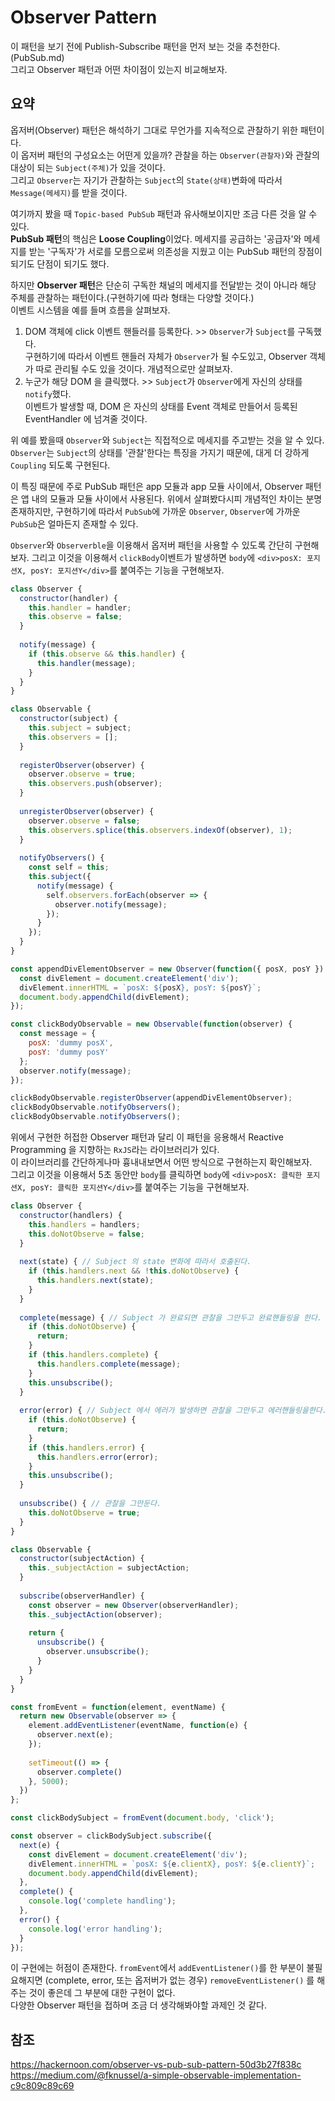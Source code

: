 # Observer Pattern
이 패턴을 보기 전에 Publish-Subscribe 패턴을 먼저 보는 것을 추천한다. (PubSub.md)  
그리고 Observer 패턴과 어떤 차이점이 있는지 비교해보자.  

## 요약
옵저버(Observer) 패턴은 해석하기 그대로 무언가를 지속적으로 관찰하기 위한 패턴이다.  
이 옵저버 패턴의 구성요소는 어떤게 있을까? 관찰을 하는 `Observer(관찰자)`와 관찰의 대상이 되는 `Subject(주체)`가 있을 것이다.  
그리고 `Observer`는 자기가 관찰하는 `Subject`의 `State(상태)`변화에 따라서 `Message(메세지)`를 받을 것이다.
  
여기까지 봤을 때 `Topic-based PubSub` 패턴과 유사해보이지만 조금 다른 것을 알 수 있다.  
**PubSub 패턴**의 핵심은 **Loose Coupling**이었다. 메세지를 공급하는 '공급자'와 메세지를 받는 '구독자'가 서로를 모름으로써 의존성을 지웠고 이는 PubSub 패턴의 장점이되기도 단점이 되기도 했다.

하지만 **Observer 패턴**은 단순히 구독한 채널의 메세지를 전달받는 것이 아니라 해당 주체를 관찰하는 패턴이다.(구현하기에 따라 형태는 다양할 것이다.)  
이벤트 시스템을 예를 들며 흐름을 살펴보자.
1. DOM 객체에 click 이벤트 핸들러를 등록한다. >> `Observer`가 `Subject`를 구독했다.  
구현하기에 따라서 이벤트 핸들러 자체가 `Observer`가 될 수도있고, Observer 객체가 따로 관리될 수도 있을 것이다. 개념적으로만 살펴보자.
2. 누군가 해당 DOM 을 클릭했다. >> `Subject`가 `Observer`에게 자신의 상태를 `notify`했다.  
이벤트가 발생할 때, DOM 은 자신의 상태를 Event 객체로 만들어서 등록된 EventHandler 에 넘겨줄 것이다.

위 예를 봤을때 `Observer`와 `Subject`는 직접적으로 메세지를 주고받는 것을 알 수 있다.
`Observer`는 `Subject`의 상태를 '관찰'한다는 특징을 가지기 때문에, 대게 더 강하게 `Coupling` 되도록 구현된다.  

이 특징 때문에 주로 PubSub 패턴은 app 모듈과 app 모듈 사이에서, Observer 패턴은 앱 내의 모듈과 모듈 사이에서 사용된다.
위에서 살펴봤다시피 개념적인 차이는 분명 존재하지만, 구현하기에 따라서 `PubSub`에 가까운 `Observer`, `Observer`에 가까운 `PubSub`은 얼마든지 존재할 수 있다.

`Observer`와 `Observerble`을 이용해서 옵저버 패턴을 사용할 수 있도록 간단히 구현해보자.
그리고 이것을 이용해서 `clickBody`이벤트가 발생하면 `body`에 `<div>posX: 포지션X, posY: 포지션Y</div>`를 붙여주는 기능을 구현해보자. 
~~~javascript
class Observer {
  constructor(handler) {
    this.handler = handler;
    this.observe = false;
  }
  
  notify(message) {
    if (this.observe && this.handler) {
      this.handler(message);
    }
  }
}

class Observable {
  constructor(subject) {
    this.subject = subject;
    this.observers = [];
  }
  
  registerObserver(observer) {
    observer.observe = true;
    this.observers.push(observer);
  }
  
  unregisterObserver(observer) {
    observer.observe = false;
    this.observers.splice(this.observers.indexOf(observer), 1);
  }
  
  notifyObservers() {
    const self = this;
    this.subject({
      notify(message) {
        self.observers.forEach(observer => {
          observer.notify(message);
        });
      }
    });
  }
}

const appendDivElementObserver = new Observer(function({ posX, posY }) {
  const divElement = document.createElement('div');
  divElement.innerHTML = `posX: ${posX}, posY: ${posY}`;
  document.body.appendChild(divElement);
});

const clickBodyObservable = new Observable(function(observer) {
  const message = {
    posX: 'dummy posX',
    posY: 'dummy posY'
  };
  observer.notify(message);
});

clickBodyObservable.registerObserver(appendDivElementObserver);
clickBodyObservable.notifyObservers();
clickBodyObservable.notifyObservers();
~~~

위에서 구현한 허접한 Observer 패턴과 달리 이 패턴을 응용해서 Reactive Programming 을 지향하는 `RxJS`라는 라이브러리가 있다.  
이 라이브러리를 간단하게나마 흉내내보면서 어떤 방식으로 구현하는지 확인해보자.  
그리고 이것을 이용해서 5초 동안만 `body`를 클릭하면 `body`에 `<div>posX: 클릭한 포지션X, posY: 클릭한 포지션Y</div>`를 붙여주는 기능을 구현해보자.
~~~javascript
class Observer {
  constructor(handlers) {
    this.handlers = handlers;
    this.doNotObserve = false;
  }
  
  next(state) { // Subject 의 state 변화에 따라서 호출된다.
    if (this.handlers.next && !this.doNotObserve) {
      this.handlers.next(state);
    }
  }
  
  complete(message) { // Subject 가 완료되면 관찰을 그만두고 완료핸들링을 한다.
    if (this.doNotObserve) {
      return;
    }
    if (this.handlers.complete) {
      this.handlers.complete(message);
    }
    this.unsubscribe();
  }
  
  error(error) { // Subject 에서 에러가 발생하면 관찰을 그만두고 에러핸들링을한다.
    if (this.doNotObserve) {
      return;
    }
    if (this.handlers.error) {
      this.handlers.error(error);
    }
    this.unsubscribe();
  }
  
  unsubscribe() { // 관찰을 그만둔다.
    this.doNotObserve = true;
  }
}

class Observable {
  constructor(subjectAction) {
    this._subjectAction = subjectAction; 
  }
  
  subscribe(observerHandler) {
    const observer = new Observer(observerHandler);
    this._subjectAction(observer);
    
    return {
      unsubscribe() {
        observer.unsubscribe();
      }
    }
  }
}

const fromEvent = function(element, eventName) {
  return new Observable(observer => {
    element.addEventListener(eventName, function(e) {
      observer.next(e);
    });
    
    setTimeout(() => {
      observer.complete()
    }, 5000);
  })
};

const clickBodySubject = fromEvent(document.body, 'click');

const observer = clickBodySubject.subscribe({
  next(e) {
    const divElement = document.createElement('div');
    divElement.innerHTML = `posX: ${e.clientX}, posY: ${e.clientY}`;
    document.body.appendChild(divElement);
  },
  complete() {
    console.log('complete handling');
  },
  error() {
    console.log('error handling');
  }
});
~~~
이 구현에는 허점이 존재한다. `fromEvent`에서 `addEventListener()`를 한 부분이 불필요해지면 (complete, error, 또는 옵저버가 없는 경우) `removeEventListener()` 를 해주는 것이 좋은데 그 부분에 대한 구현이 없다.  
다양한 Observer 패턴을 접하며 조금 더 생각해봐야할 과제인 것 같다.

## 참조
https://hackernoon.com/observer-vs-pub-sub-pattern-50d3b27f838c
https://medium.com/@fknussel/a-simple-observable-implementation-c9c809c89c69